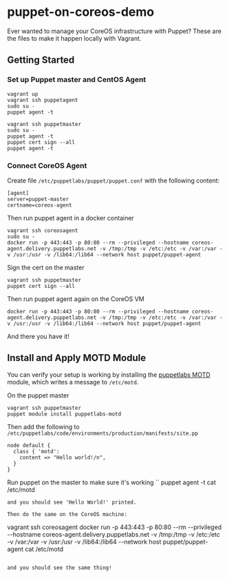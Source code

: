 # puppet-on-coreos-demo

Ever wanted to manage your CoreOS infrastructure with Puppet? These are the files to make it happen locally with Vagrant.

## Getting Started

### Set up Puppet master and CentOS Agent

```
vagrant up
vagrant ssh puppetagent
sudo su -
puppet agent -t
```

```
vagrant ssh puppetmaster
sudo su -
puppet agent -t
puppet cert sign --all
puppet agent -t
```

### Connect CoreOS Agent

Create file `/etc/puppetlabs/puppet/puppet.conf` with the following content:
```
[agent]
server=puppet-master
certname=coreos-agent
```

Then run puppet agent in a docker container
```
vagrant ssh coreosagent
sudo su -
docker run -p 443:443 -p 80:80 --rm --privileged --hostname coreos-agent.delivery.puppetlabs.net -v /tmp:/tmp -v /etc:/etc -v /var:/var -v /usr:/usr -v /lib64:/lib64 --network host puppet/puppet-agent
```

Sign the cert on the master
```
vagrant ssh puppetmaster
puppet cert sign --all
```

Then run puppet agent again on the CoreOS VM
```
docker run -p 443:443 -p 80:80 --rm --privileged --hostname coreos-agent.delivery.puppetlabs.net -v /tmp:/tmp -v /etc:/etc -v /var:/var -v /usr:/usr -v /lib64:/lib64 --network host puppet/puppet-agent
```

And there you have it!

## Install and Apply MOTD Module

You can verify your setup is working by installing the [puppetlabs MOTD](https://forge.puppet.com/puppetlabs/motd) module, which writes a message to `/etc/motd`. 

On the puppet master
```
vagrant ssh puppetmaster
puppet module install puppetlabs-motd
```

Then add the following to `/etc/puppetlabs/code/environments/production/manifests/site.pp`
```
node default {
  class { 'motd':
    content => "Hello world!/n",
  }
}
```

Run puppet on the master to make sure it's working
``
puppet agent -t
cat /etc/motd
```
and you should see 'Hello World!' printed.

Then do the same on the CoreOS machine:
```
vagrant ssh coreosagent
docker run -p 443:443 -p 80:80 --rm --privileged --hostname coreos-agent.delivery.puppetlabs.net -v /tmp:/tmp -v /etc:/etc -v /var:/var -v /usr:/usr -v /lib64:/lib64 --network host puppet/puppet-agent
cat /etc/motd
```

and you should see the same thing!
